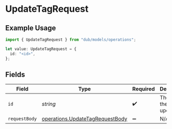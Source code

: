 # UpdateTagRequest

## Example Usage

```typescript
import { UpdateTagRequest } from "dub/models/operations";

let value: UpdateTagRequest = {
  id: "<id>",
};
```

## Fields

| Field                                                                              | Type                                                                               | Required                                                                           | Description                                                                        |
| ---------------------------------------------------------------------------------- | ---------------------------------------------------------------------------------- | ---------------------------------------------------------------------------------- | ---------------------------------------------------------------------------------- |
| `id`                                                                               | *string*                                                                           | :heavy_check_mark:                                                                 | The ID of the tag to update.                                                       |
| `requestBody`                                                                      | [operations.UpdateTagRequestBody](../../models/operations/updatetagrequestbody.md) | :heavy_minus_sign:                                                                 | N/A                                                                                |